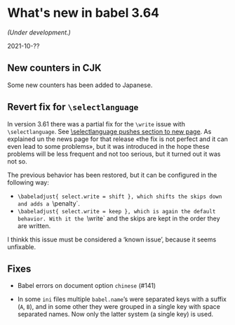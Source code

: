 # What's new in babel 3.64

*(Under development.)*

2021-10-??

## New counters in CJK

Some new counters has been added to Japanese.

## Revert fix for `\selectlanguage`

In version 3.61 there was a partial fix for the `\write` issue with
`\selectlanguage`. See [\selectlanguage pushes section to new
page](https://github.com/latex3/babel/issues/114). As explained un the
news page for that release «the fix is not perfect and it can even lead
to some problems», but it was introduced in the hope these problems
will be less frequent and not too serious, but it turned out it was not
so.

The previous behavior has been restored, but it can be configured in
the following way:
* `\babeladjust{ select.write = shift }, which shifts the skips down
  and adds a `\penalty`. 
* `\babeladjust{ select.write = keep }, which is again the default
  behavior. With it the `\write` and the skips are kept in the order they are
  written.

I thinkk this issue must be considered a ‘known issue’, because it
seems unfixable.

## Fixes

* Babel errors on document option `chinese` (#141)

* In some `ini` files multiple `babel.name`’s were separated keys with a
  suffix (`A`, `B`), and in some other they were grouped in a single
  key with space separated names. Now only the latter system (a single
  key) is used.
 